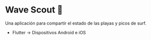 # Wave Scout :ocean:

Una aplicación para compartir el estado de las playas y picos de surf.

 - Flutter -> Dispositivos Android e iOS 


